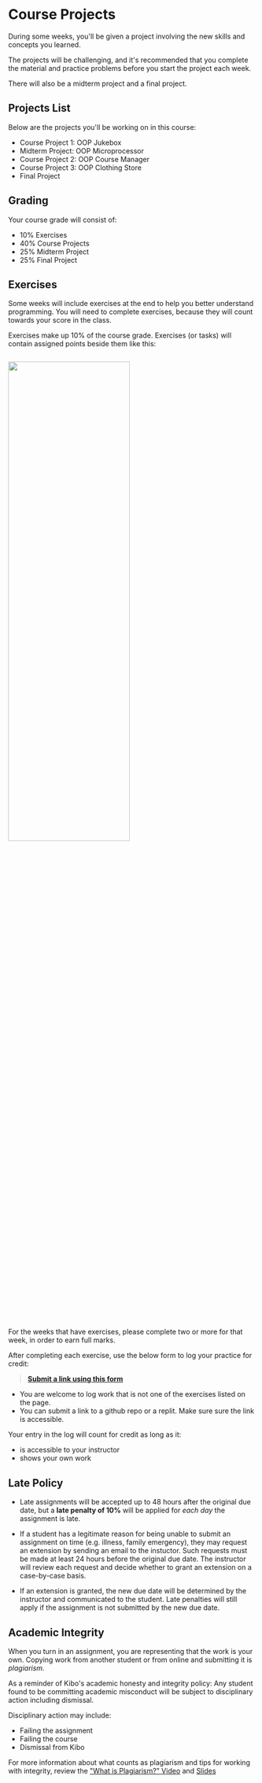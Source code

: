# Course Projects

During some weeks, you'll be given a project involving the new skills and concepts you learned.

The projects will be challenging, and it's recommended that you complete the
material and practice problems before you start the project each week.

There will also be a midterm project and a final project.

## Projects List

Below are the projects you'll be working on in this course:

- Course Project 1: OOP Jukebox
- Midterm Project: OOP Microprocessor
- Course Project 2: OOP Course Manager
- Course Project 3: OOP Clothing Store
- Final Project

## Grading

Your course grade will consist of:

- 10% Exercises
- 40% Course Projects
- 25% Midterm Project
- 25% Final Project

## Exercises

Some weeks will include exercises at the end to help you better understand
programming. You will need to complete exercises, because they will count towards your score in the class.

Exercises make up 10% of the course grade. Exercises (or tasks) will contain assigned points beside them like this:

<image src="../images/exercises.png" height="50%" width="70%" style="border:none, border-width: 0, border: 0; box-shadow: 0px 0px; margin-top:1em" />

For the weeks that have exercises, please complete two or more for that week, in order to earn full marks.

After completing each exercise, use the below form to log your practice for credit:

> **[Submit a link using this form](https://forms.gle/UbWLpo86JsWxrpNe9)**

- You are welcome to log work that is not one of the exercises listed on the page.
- You can submit a link to a github repo or a replit. Make sure sure the link is accessible.

Your entry in the log will count for credit as long as it:

- is accessible to your instructor
- shows your own work

## Late Policy

- Late assignments will be accepted up to 48 hours after the original due date, but a **late penalty of 10%** will be applied for _each day_ the assignment is late.

- If a student has a legitimate reason for being unable to submit an assignment on time (e.g. illness, family emergency), they may request an extension by sending an email to the instuctor. Such requests must be made at least 24 hours before the original due date. The instructor will review each request and decide whether to grant an extension on a case-by-case basis.

- If an extension is granted, the new due date will be determined by the instructor and communicated to the student. Late penalties will still apply if the assignment is not submitted by the new due date.

## Academic Integrity

When you turn in an assignment, you are representing that the work is your own.
Copying work from another student or from online and submitting it is _plagiarism_.

As a reminder of Kibo's academic honesty and integrity policy: Any student found
to be committing academic misconduct will be subject to disciplinary action
including dismissal.

Disciplinary action may include:

- Failing the assignment
- Failing the course
- Dismissal from Kibo

For more information about what counts as plagiarism and tips for working with
integrity, review the ["What is Plagiarism?" Video](https://youtu.be/2qmWz7Qvh0E)
and [Slides](https://docs.google.com/presentation/d/1CB_lQf3SZE37Fs3ZQC8o2tyiHGBSXxwVsMCg_md6CI0/)
